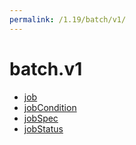 ```yaml
---
permalink: /1.19/batch/v1/
---
```


# batch.v1



* [job](job.md)
* [jobCondition](jobCondition.md)
* [jobSpec](jobSpec.md)
* [jobStatus](jobStatus.md)